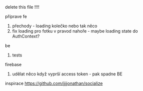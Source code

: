 delete this file !!!!

příprave fe
1. přechody - loading kolečko nebo tak něco
2. fix loading pro fotku v pravod nahoře - maybe loading state do AuthContext?

be
1. tests

firebase
1. udělat něco když vyprší access token - pak spadne BE


inspirace
https://github.com/jjjjonathan/socialize